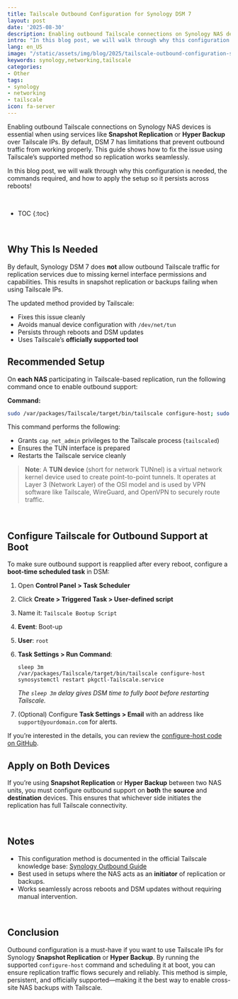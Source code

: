 ```yaml
---
title: Tailscale Outbound Configuration for Synology DSM 7
layout: post
date: '2025-08-30'
description: Enabling outbound Tailscale connections on Synology NAS devices is essential when using services like **Snapshot Replication** or **Hyper Backup** over Tailscale IPs. 
intro: "In this blog post, we will walk through why this configuration is needed, the commands required, and how to apply the setup so it persists across reboots." 
lang: en_US
image: "/static/assets/img/blog/2025/tailscale-outbound-configuration-synology/tailscale-outbound-configuration-synology.png"
keywords: synology,networking,tailscale
categories:
- Other
tags:
- synology
- networking
- tailscale
icon: fa-server
---
```


Enabling outbound Tailscale connections on Synology NAS devices is essential when using services like **Snapshot Replication** or **Hyper Backup** over Tailscale IPs. By default, DSM 7 has limitations that prevent outbound traffic from working properly. This guide shows how to fix the issue using Tailscale’s supported method so replication works seamlessly.

In this blog post, we will walk through why this configuration is needed, the commands required, and how to apply the setup so it persists across reboots!

<br>

* TOC 
{:toc}

<br>

## Why This Is Needed

By default, Synology DSM 7 does **not** allow outbound Tailscale traffic for replication services due to missing kernel interface permissions and capabilities. This results in snapshot replication or backups failing when using Tailscale IPs.  

The updated method provided by Tailscale:

* Fixes this issue cleanly  
* Avoids manual device configuration with `/dev/net/tun`  
* Persists through reboots and DSM updates  
* Uses Tailscale’s **officially supported tool**  

## Recommended Setup

On **each NAS** participating in Tailscale-based replication, run the following command once to enable outbound support:

**Command:**  

```bash
sudo /var/packages/Tailscale/target/bin/tailscale configure-host; sudo synosystemctl restart pkgctl-Tailscale.service
```

This command performs the following:

* Grants `cap_net_admin` privileges to the Tailscale process (`tailscaled`)  
* Ensures the TUN interface is prepared  
* Restarts the Tailscale service cleanly  

> **Note**: A **TUN device** (short for network TUNnel) is a virtual network kernel device used to create point-to-point tunnels. It operates at Layer 3 (Network Layer) of the OSI model and is used by VPN software like Tailscale, WireGuard, and OpenVPN to securely route traffic.

<br>

## Configure Tailscale for Outbound Support at Boot

To make sure outbound support is reapplied after every reboot, configure a **boot-time scheduled task** in DSM:

1. Open **Control Panel > Task Scheduler**  
2. Click **Create > Triggered Task > User-defined script**  
3. Name it: `Tailscale Bootup Script`  
4. **Event**: Boot-up  
5. **User**: `root`  
6. **Task Settings > Run Command**:  

   ```
   sleep 3m
   /var/packages/Tailscale/target/bin/tailscale configure-host
   synosystemctl restart pkgctl-Tailscale.service
   ```

   *The `sleep 3m` delay gives DSM time to fully boot before restarting Tailscale.*  

7. (Optional) Configure **Task Settings > Email** with an address like `support@yourdomain.com` for alerts.

If you’re interested in the details, you can review the [configure-host code on GitHub](https://github.com/tailscale/tailscale/blob/main/cmd/tailscale/cli/configure-synology.go).

## Apply on Both Devices

If you’re using **Snapshot Replication** or **Hyper Backup** between two NAS units, you must configure outbound support on **both** the **source** and **destination** devices. This ensures that whichever side initiates the replication has full Tailscale connectivity.

<br>

## Notes

* This configuration method is documented in the official Tailscale knowledge base: [Synology Outbound Guide](https://tailscale.com/kb/1131/synology-outbound/)  
* Best used in setups where the NAS acts as an **initiator** of replication or backups.  
* Works seamlessly across reboots and DSM updates without requiring manual intervention.  

<br>

## Conclusion

Outbound configuration is a must-have if you want to use Tailscale IPs for Synology **Snapshot Replication** or **Hyper Backup**. By running the supported `configure-host` command and scheduling it at boot, you can ensure replication traffic flows securely and reliably. This method is simple, persistent, and officially supported—making it the best way to enable cross-site NAS backups with Tailscale.
